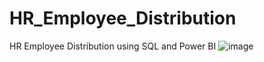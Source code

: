 # HR_Employee_Distribution
HR Employee Distribution using SQL and Power BI
![image](https://github.com/user-attachments/assets/a4be8f32-4e05-47a4-9d53-c530a7ddc2b9)


